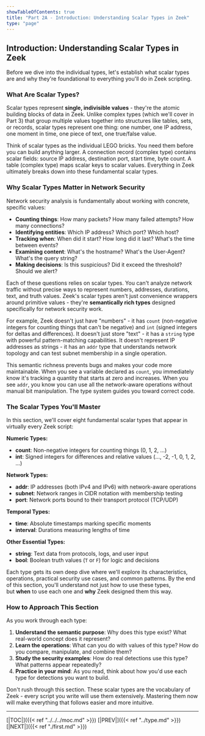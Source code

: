 ```yaml
---
showTableOfContents: true
title: "Part 2A - Introduction: Understanding Scalar Types in Zeek"
type: "page"
---
```


## Introduction: Understanding Scalar Types in Zeek

Before we dive into the individual types, let's establish what scalar types are and why they're foundational to everything you'll do in Zeek scripting.

### What Are Scalar Types?

Scalar types represent **single, indivisible values** - they're the atomic building blocks of data in Zeek. Unlike complex types (which we'll cover in Part 3) that group multiple values together into structures like tables, sets, or records, scalar types represent one thing: one number, one IP address, one moment in time, one piece of text, one true/false value.

Think of scalar types as the individual LEGO bricks. You need them before you can build anything larger. A connection record (complex type) contains scalar fields: source IP address, destination port, start time, byte count. A table (complex type) maps scalar keys to scalar values. Everything in Zeek ultimately breaks down into these fundamental scalar types.


### Why Scalar Types Matter in Network Security

Network security analysis is fundamentally about working with concrete, specific values:

- **Counting things**: How many packets? How many failed attempts? How many connections?
- **Identifying entities**: Which IP address? Which port? Which host?
- **Tracking when**: When did it start? How long did it last? What's the time between events?
- **Examining content**: What's the hostname? What's the User-Agent? What's the query string?
- **Making decisions**: Is this suspicious? Did it exceed the threshold? Should we alert?

Each of these questions relies on scalar types. You can't analyze network traffic without precise ways to represent numbers, addresses, durations, text, and truth values. Zeek's scalar types aren't just convenience wrappers around primitive values - they're **semantically rich types** designed specifically for network security work.

For example, Zeek doesn't just have "numbers" - it has `count` (non-negative integers for counting things that can't be negative) and `int` (signed integers for deltas and differences). It doesn't just store "text" - it has a `string` type with powerful pattern-matching capabilities. It doesn't represent IP addresses as strings - it has an `addr` type that understands network topology and can test subnet membership in a single operation.

This semantic richness prevents bugs and makes your code more maintainable. When you see a variable declared as `count`, you immediately know it's tracking a quantity that starts at zero and increases. When you see `addr`, you know you can use all the network-aware operations without manual bit manipulation. The type system guides you toward correct code.

### The Scalar Types You'll Master

In this section, we'll cover eight fundamental scalar types that appear in virtually every Zeek script:

**Numeric Types:**

- **count**: Non-negative integers for counting things (0, 1, 2, ...)
- **int**: Signed integers for differences and relative values (..., -2, -1, 0, 1, 2, ...)

**Network Types:**

- **addr**: IP addresses (both IPv4 and IPv6) with network-aware operations
- **subnet**: Network ranges in CIDR notation with membership testing
- **port**: Network ports bound to their transport protocol (TCP/UDP)

**Temporal Types:**

- **time**: Absolute timestamps marking specific moments
- **interval**: Durations measuring lengths of time

**Other Essential Types:**

- **string**: Text data from protocols, logs, and user input
- **bool**: Boolean truth values (`T` or `F`) for logic and decisions

Each type gets its own deep dive where we'll explore its characteristics, operations, practical security use cases, and common patterns. By the end of this section, you'll understand not just how to use these types, but **when** to use each one and **why** Zeek designed them this way.

### How to Approach This Section

As you work through each type:

1. **Understand the semantic purpose**: Why does this type exist? What real-world concept does it represent?
2. **Learn the operations**: What can you do with values of this type? How do you compare, manipulate, and combine them?
3. **Study the security examples**: How do real detections use this type? What patterns appear repeatedly?
4. **Practice in your mind**: As you read, think about how you'd use each type for detections you want to build.

Don't rush through this section. These scalar types are the vocabulary of Zeek - every script you write will use them extensively. Mastering them now will make everything that follows easier and more intuitive.



---
[|TOC|]({{< ref "../../../moc.md" >}})
[|PREV|]({{< ref "../type.md" >}})
[|NEXT|]({{< ref "./first.md" >}})

